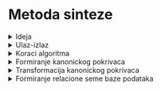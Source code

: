 # Metoda sinteze

<details>
  <summary> Ideja </summary> <br>
  
 ![image](https://user-images.githubusercontent.com/45834270/100949321-4811c000-350a-11eb-8e0e-ab3fa02943e7.png)
</details>


<details>
  <summary> Ulaz-izlaz </summary> <br>

![image](https://user-images.githubusercontent.com/45834270/100949600-ea31a800-350a-11eb-943d-35a22061de48.png)

### Podsetnik

Ulaz u [metodu dekompozicije](https://github.com/FTN-E2-materials/BazePodataka2/tree/main/2020-2021/Predavanja/predavanje-7) je (U,C). Pri cemu je C skup ogranicenja koji moze sadrzati: 
  - funkcionalne zavisnosti
  - viseznacne fz
  - zavisnosti spoja

## Napomena 

Algoritam **dekompozicije** nas moze dovesti cak do **5nf** ako koristimo viseznacne fz i zavisnost spoja. Dok kod algoritma **sinteze** mozemo doci samo do **3nf** i na ulazu je samo **skup fz** odnosno samo (U,F) a ne (U,C).
</details>

<details>
  <summary> Koraci algoritma </summary> <br>
  
![image](https://user-images.githubusercontent.com/45834270/100950589-f1f24c00-350c-11eb-9028-9761d5350bba.png)
</details>

<details>
  <summary> Formiranje kanonickog pokrivaca </summary> <br>
  
  <details>
  <summary> Kanonicki pokrifac kp </summary> <br>
  
  ![image](https://user-images.githubusercontent.com/45834270/100950996-e5babe80-350d-11eb-9a22-79fd34a0a3ad.png)
 
</details>

### Redukciju s leve strane

  - skinemo neko obelezje s leve strane 
  - gledamo da li **zatvarac preostalog skupa** obelezja daje ono sto je bilo sa **desne strane**
  - i to radimo za svaku fz
  
### Izbacivanje redundatnih fz

  - za svaku fz proverimo da li se moze dobiti kao posledica ostalih 
    - to proveravamo tako sto nadjemo **zatvarac leve strane na osnovu preostalih funkcionalnih zavisnosti**
  - ukoliko moze, ostranimo je, odnosno ukoliko smo nasli da zatvarac preostalih fz daje R, mozemo izbaciti proveravanu fz

<br>

</details>

<details>
  <summary> Transformacija kanonickog pokrivaca </summary> <br><br>
  
<details>
  <summary> Motivacija koraka transformacije </summary> <br>
  
  ![image](https://user-images.githubusercontent.com/45834270/101056191-02490c00-358b-11eb-8e49-4f3a9e76d67f.png)
</details>

Transformaciju kanonickog pokrivaca radimo u cilju **dobijanja ekvivalentnih kljuceva**.

## Particioniranje kanonickog pokrivaca
  
### Particija skupa

Particija skupa je podela skupa na njegove podskupove, pri cemu unija svih tih skupova daje polazni skup a medjusobni presek tih skupova je prazan, odnosno svi su disjunktni.
  
<details>
  <summary> Slajd </summary> <br>
  
  ![image](https://user-images.githubusercontent.com/45834270/101057794-bb5c1600-358c-11eb-8925-2f344337d4c7.png)
<br>
</details>

  - svaka grupa se sastoji od funkcionalnih zavisnosti koje imaju **iste leve strane**
  - koliko imamo razlicitih levih strana => toliko imamo grupa

## Odredjivanje ekvivalentnih levih strana

<details>
  <summary> Slajd </summary> <br>
  
![image](https://user-images.githubusercontent.com/45834270/101059265-5d303280-358e-11eb-997a-1ea24c01ecbf.png)
<br>
</details>

<details>
  <summary> Odredjivanje zatvaraca levih strana - primer </summary> <br>
  
![image](https://user-images.githubusercontent.com/45834270/101060063-463e1000-358f-11eb-8808-d4ce45f112fc.png)
<br>
</details>

### Napomena

Bitno je napomenuti da nema stajanja sa proverom iako smo dobili situaciju da imamo uniranje grupa s ekvivalentnim levim stranam, jer bas ta nova grupa moze biti dalje ekvivalentna. Stoga, provera se nastavlja dok nemamo **ekvivalentnost zatvaraca levih strana** bilo koje dve grupe.


## Uklanjanje tranzitivnih zavisnosti

<details>
  <summary> Slajd </summary> <br>
  
![image](https://user-images.githubusercontent.com/45834270/101060639-ee53d900-358f-11eb-847f-f97294614f71.png)
<br>
</details>

<details>
  <summary> Primer </summary> <br>
 
  - iz novo nastale grupe G(A,B) izbacujemo A->B, B->A funkcionalne zavisnosti
  - ostale fz **testiramo na suvisnost**, tj testiramo A->C, A->D, D->E, E->F
  
![image](https://user-images.githubusercontent.com/45834270/101061142-74701f80-3590-11eb-9c39-ed2f87a8ba23.png)
<br>
</details>

<details>
  <summary> Slajd </summary> <br>

![image](https://user-images.githubusercontent.com/45834270/101062221-ab930080-3591-11eb-9f3e-3ab341742f0a.png)
</details>

<details>
  <summary> Primer </summary> <br>

  - iz skupa UGxeG(Gx) testiramo svaku fz da li je suvisna u odnosu na skup M 
  - npr A->C testiramo da li je suvisna tako sto proverimo **zatvarac od A u odnosu na M bez A->C** 

![image](https://user-images.githubusercontent.com/45834270/101062470-f90f6d80-3591-11eb-93c6-77caef8a8e21.png)
</details>

## Rekonstrukcija particije kanonickog pokrivaca

Kada smo zavrsili sa trenutnom manipulacijom, sada ono sto je bilo u skupu J trebamo vratiti u odgovarajuce grupe.

<details>
  <summary> Slajd </summary> <br>
  
![image](https://user-images.githubusercontent.com/45834270/101063808-8c956e00-3593-11eb-9163-28901e20aac1.png)
</details>

<details>
  <summary> Primer </summary> <br>
  
  - 3,4 grupa nisu dirane tkd tu nema sta da se vrati
  - tkd samo ona grupa koja je dirana ona se unira sa J
  - sada mozemo dobiti skup sema relacija na osnovu ovih grupa 

![image](https://user-images.githubusercontent.com/45834270/101064264-15aca500-3594-11eb-8f3d-0308cf6fa75e.png)
</details>


<br><br>

</details>

<details>
  <summary> Formiranje relacione seme baze podataka </summary> <br>
  
## Formiranje skupa sema relacije

  - za svaku grupu uniramo njen skup obelezja i to proglasimo za skup obelezja R
  - potom sve leve strane koje imamo u tim grupama proglasimo ekvivalentnim kljucevima, tj to je skup K 

<details>
  <summary> Slajd </summary> <br>
  
  ![image](https://user-images.githubusercontent.com/45834270/101064982-e21e4a80-3594-11eb-9a9d-18ed832d82bb.png)
</details>

<details>
  <summary> Primer1 </summary> <br>
  
![image](https://user-images.githubusercontent.com/45834270/101065398-67a1fa80-3595-11eb-82af-dfd3a4fecc9b.png)
<br>
</details>

<details>
  <summary> Primer2 </summary> <br>
  
![image](https://user-images.githubusercontent.com/45834270/101065630-aafc6900-3595-11eb-95dc-a62b2f3a17d4.png)
<br>
</details>

## Formiranje ogranicenja stranog kljuca

<details>
  <summary> Slajd </summary> <br>

![image](https://user-images.githubusercontent.com/45834270/101066008-2827de00-3596-11eb-8621-f0a4b1ec7258.png)
</details>

<details>
  <summary> Primer1 </summary> <br>
  
![image](https://user-images.githubusercontent.com/45834270/101066201-602f2100-3596-11eb-9d4b-aabf1c237330.png)
</details>

<details>
  <summary> Primer2 </summary> <br>
  
  - N1[D] podskup N2[D]: D je iz R2 otisao u R1 kao strani kljuc
  - N2[E] podskup N3[E]: E je iz R3 otisao u R2 kao strani kljuc 
  ![image](https://user-images.githubusercontent.com/45834270/101073710-26fbae80-35a0-11eb-9fbb-171110a00542.png)
</details>

<br><br>
</details>

